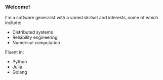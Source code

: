 ### Welcome!

I'm a software generalist with a varied skillset and interests, some of which include:

- Distributed systems
- Reliability engineering
- Numerical computation

Fluent in:

- Python
- Julia
- Golang
